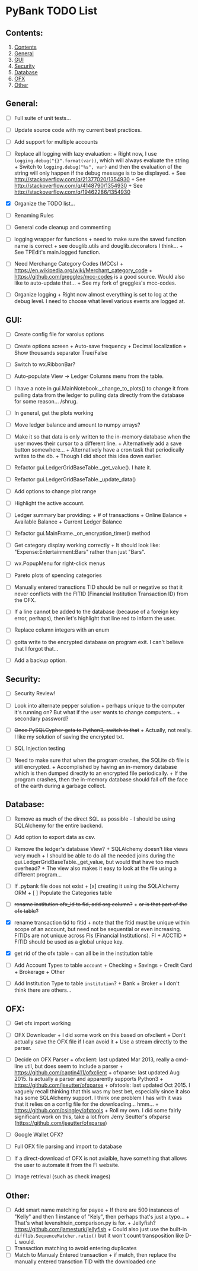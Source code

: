 # PyBank TODO List


## Contents:
1. [Contents](#contents)
2. [General](#general)
3. [GUI](#gui)
4. [Security](#Security)
5. [Database](#database)
6. [OFX](#ofx)
7. [Other](#other)


## General:
+ [ ] Full suite of unit tests...
+ [ ] Update source code with my current best practices.
+ [ ] Add support for multiple accounts
+ [ ] Replace all logging with lazy evaluation:
      + Right now, I use `logging.debug("{}".format(var))`, which will always
        evaluate the string
      + Switch to `logging.debug("%s", var)` and then the evaluation of the
        string will only happen if the debug message is to be displayed.
      + See http://stackoverflow.com/q/21377020/1354930
      + See http://stackoverflow.com/q/4148790/1354930
      + See http://stackoverflow.com/q/19462286/1354930
+ [x] Organize the TODO list...
+ [ ] Renaming Rules
+ [ ] General code cleanup and commenting
+ [ ] logging wrapper for functions
      + need to make sure the saved function name is correct
      + see douglib.utils and douglib.decorators I think...
      + See TPEdit's main.logged function.
+ [ ] Need Merchange Category Codes (MCCs)
      + https://en.wikipedia.org/wiki/Merchant_category_code
      + https://github.com/greggles/mcc-codes is a good source. Would also
        like to auto-update that...
      + See my fork of greggles's mcc-codes.
+ [ ] Organize logging
      + Right now almost everything is set to log at the debug level. I need
        to choose what level various events are logged at.


## GUI:
+ [ ] Create config file for varoius options
+ [ ] Create options screen
      + Auto-save frequency
      + Decimal localization
      + Show thousands separator True/False
+ [ ] Switch to wx.RibbonBar?
+ [ ] Auto-populate View -> Ledger Columns menu from the table.
+ [ ] I have a note in gui.MainNotebook._change_to_plots() to change it from
      pulling data from the ledger to pulling data directly from the database
      for some reason... /shrug.
+ [ ] In general, get the plots working
+ [ ] Move ledger balance and amount to numpy arrays?
+ [ ] Make it so that data is only written to the in-memory database when
      the user moves their cursor to a different line.
      + Alternatively add a save button somewhere...
      + Alternatively have a cron task that periodically writes to the db.
        + Though I did shoot this idea down earlier.
+ [ ] Refactor gui.LedgerGridBaseTable._get_value(). I hate it.
+ [ ] Refactor gui.LedgerGridBaseTable._update_data()
+ [ ] Add options to change plot range
+ [ ] Highlight the active account.
+ [ ] Ledger summary bar providing:
      + # of transactions
      + Online Balance
      + Available Balance
      + Current Ledger Balance
+ [ ] Refactor gui.MainFrame._on_encryption_timer() method
+ [ ] Get category display working correctly
      + It should look like: "Expense:Entertainment:Bars" rather than just
        "Bars".
+ [ ] wx.PopupMenu for right-click menus
+ [ ] Pareto plots of spending categories
+ [ ] Manually entered transctions TID should be null or negative so that
      it never conflicts with the FITID (Financial Institution Transaction ID)
      from the OFX.
+ [ ] If a line cannot be added to the database (because of a foreign key
      error, perhaps), then let's highlight that line red to inform the user.
+ [ ] Replace column integers with an enum
+ [ ] gotta write to the encrypted database on program exit. I can't believe
      that I forgot that...
+ [ ] Add a backup option.


## Security:
+ [ ] Security Review!
+ [ ] Look into alternate pepper solution
      + perhaps unique to the computer it's running on? But what if the
        user wants to change computers...
      + secondary password?
+ [ ] ~~Once PySQLCypher gets to Python3, switch to that~~
      + Actually, not really. I like my solution of saving the encrypted txt.
+ [ ] SQL Injection testing
+ [ ] Need to make sure that when the program crashes, the SQLite db file
      is still encrypted.
      + Accomplished by having an in-memory database which is then dumped
        directly to an encrypted file periodically.
      + If the program crashes, then the in-memory database should fall off
        the face of the earth during a garbage collect.


## Database:
+ [ ] Remove as much of the direct SQL as possible - I should be using
      SQLAlchemy for the entire backend.
+ [ ] Add option to export data as csv.
+ [ ] Remove the ledger's database View?
      + SQLAlchemy doesn't like views very much
      + I should be able to do all the needed joins during the
        gui.LedgerGridBaseTable._get_value, but would that have too much
        overhead?
      + The view also makes it easy to look at the file using a different
        program...
+ [ ] If .pybank file does not exist
      + [x] creating it using the SQLAlchemy ORM
      + [ ] Populate the Categories table
+ [ ] ~~rename institution ofx_id to fid, add org column?~~
      + ~~or is that part of the ofx table?~~
+ [x] rename transaction tid to fitid
      + note that the fitid must be unique within scope of an account, but
        need not be sequential or even increasing. FITIDs are not unique
        across FIs (Financial Institutions). FI + ACCTID + FITID should be
        used as a global unique key.
+ [x] get rid of the ofx table
      + can all be in the institution table
+ [ ] Add Account Types to table `account`
      + Checking
      + Savings
      + Credit Card
      + Brokerage
      + Other
+ [ ] Add Institution Type to table `institution`?
      + Bank
      + Broker
      + I don't think there are others...


## OFX:
+ [ ] Get ofx import working
+ [ ] OFX Downloader
      + I did some work on this based on ofxclient
      + Don't actually save the OFX file if I can avoid it
        + Use a stream directly to the parser.
+ [ ] Decide on OFX Parser
      + ofxclient: last updated Mar 2013, really a cmd-line util, but does
        seem to include a parser
        + https://github.com/captin411/ofxclient
      + ofxparse: last updated Aug 2015. Is actually a parser and apparently
        supports Python3
        + https://github.com/jseutter/ofxparse
      + ofxtools: last updated Oct 2015. I vaguely recall thinking that this
        was my best bet, especially since it also has some SQLAlchemy support.
        I think one problem I has with it was that it relies on a config
        file for the downloading... hmm...
        + https://github.com/csingley/ofxtools
      + Roll my own. I did some fairly significant work on this, take a lot
        from Jerry Seutter's ofxparse (https://github.com/jseutter/ofxparse)
+ [ ] Google Wallet OFX?
+ [ ] Full OFX file parsing and import to database
+ [ ] If a direct-download of OFX is not avialble, have something that allows
      the user to automate it from the FI website.
+ [ ] Image retrieval (such as check images)



## Other:
+ [ ] Add smart name matching for payee
      + If there are 500 instances of "Kelly" and then 1 instance of "Kely",
        then perhaps that's just a typo...
      + That's what levenshtein_comparison.py is for.
      + Jellyfish? https://github.com/jamesturk/jellyfish
      + Could also just use the built-in `difflib.SequenceMatcher.ratio()` but
        it won't count transposition like D-L would.
+ [ ] Transaction matching to avoid entering duplicates
+ [ ] Match to Manualy Entered transaction
      + if match, then replace the manually entered transction TID with
        the downloaded one
